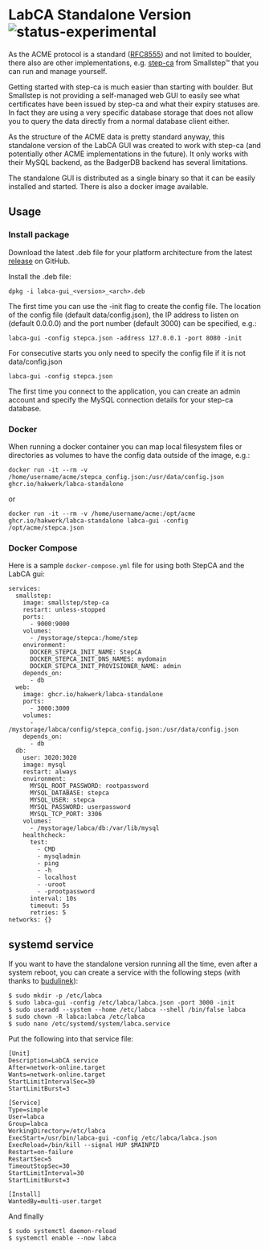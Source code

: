 # LabCA Standalone Version ![status-experimental](https://img.shields.io/badge/status-experimental-orange.svg)

As the ACME protocol is a standard (<a href="https://tools.ietf.org/html/rfc8555">RFC8555</a>) and not limited to boulder, there also are other implementations, e.g. <a href="https://smallstep.com/certificates/">step-ca</a> from Smallstep&trade; that you can run and manage yourself.

Getting started with step-ca is much easier than starting with boulder. But Smallstep is not providing a self-managed web GUI to easily see what certificates have been issued by step-ca and what their expiry statuses are. In fact they are using a very specific database storage that does not allow you to query the data directly from a normal database client either.

As the structure of the ACME data is pretty standard anyway, this standalone version of the LabCA GUI was created to work with step-ca (and potentially other ACME implementations in the future). It only works with their MySQL backend, as the BadgerDB backend has several limitations.

The standalone GUI is distributed as a single binary so that it can be easily installed and started. There is also a docker image available.


## Usage

### Install package

Download the latest .deb file for your platform architecture from the latest [release](https://github.com/hakwerk/labca/releases) on GitHub.

Install the .deb file:
```
dpkg -i labca-gui_<version>_<arch>.deb
```

The first time you can use the -init flag to create the config file. The location of the config file (default data/config.json), the IP address to listen on (default 0.0.0.0) and the port number (default 3000) can be specified, e.g.:
```
labca-gui -config stepca.json -address 127.0.0.1 -port 8080 -init
```

For consecutive starts you only need to specify the config file if it is not data/config.json
```
labca-gui -config stepca.json
```

The first time you connect to the application, you can create an admin account and specify the MySQL connection details for your step-ca database.

### Docker

When running a docker container you can map local filesystem files or directories as volumes to have the config data outside of the image, e.g.:
```
docker run -it --rm -v /home/username/acme/stepca_config.json:/usr/data/config.json ghcr.io/hakwerk/labca-standalone
```
or
```
docker run -it --rm -v /home/username/acme:/opt/acme ghcr.io/hakwerk/labca-standalone labca-gui -config /opt/acme/stepca.json
```

### Docker Compose

Here is a sample `docker-compose.yml` file for using both StepCA and the LabCA gui:
```
services:
  smallstep:
    image: smallstep/step-ca
    restart: unless-stopped
    ports:
      - 9000:9000
    volumes:
      - /mystorage/stepca:/home/step
    environment:
      DOCKER_STEPCA_INIT_NAME: StepCA
      DOCKER_STEPCA_INIT_DNS_NAMES: mydomain
      DOCKER_STEPCA_INIT_PROVISIONER_NAME: admin
    depends_on:
      - db
  web:
    image: ghcr.io/hakwerk/labca-standalone
    ports:
      - 3000:3000
    volumes:
      - /mystorage/labca/config/stepca_config.json:/usr/data/config.json
    depends_on:
      - db
  db:
    user: 3020:3020
    image: mysql
    restart: always
    environment:
      MYSQL_ROOT_PASSWORD: rootpassword
      MYSQL_DATABASE: stepca
      MYSQL_USER: stepca
      MYSQL_PASSWORD: userpassword
      MYSQL_TCP_PORT: 3306
    volumes:
      - /mystorage/labca/db:/var/lib/mysql
    healthcheck:
      test:
        - CMD
        - mysqladmin
        - ping
        - -h
        - localhost
        - -uroot
        - -prootpassword
      interval: 10s
      timeout: 5s
      retries: 5
networks: {}
```

## systemd service

If you want to have the standalone version running all the time, even after a system reboot, you can create a service with the following steps (with thanks to [budulinek](https://github.com/budulinek)):
```
$ sudo mkdir -p /etc/labca
$ sudo labca-gui -config /etc/labca/labca.json -port 3000 -init
$ sudo useradd --system --home /etc/labca --shell /bin/false labca
$ sudo chown -R labca:labca /etc/labca
$ sudo nano /etc/systemd/system/labca.service
```
Put the following into that service file:
```
[Unit]
Description=LabCA service
After=network-online.target
Wants=network-online.target
StartLimitIntervalSec=30
StartLimitBurst=3

[Service]
Type=simple
User=labca
Group=labca
WorkingDirectory=/etc/labca
ExecStart=/usr/bin/labca-gui -config /etc/labca/labca.json
ExecReload=/bin/kill --signal HUP $MAINPID
Restart=on-failure
RestartSec=5
TimeoutStopSec=30
StartLimitInterval=30
StartLimitBurst=3

[Install]
WantedBy=multi-user.target
```
And finally
```
$ sudo systemctl daemon-reload
$ systemctl enable --now labca
```

